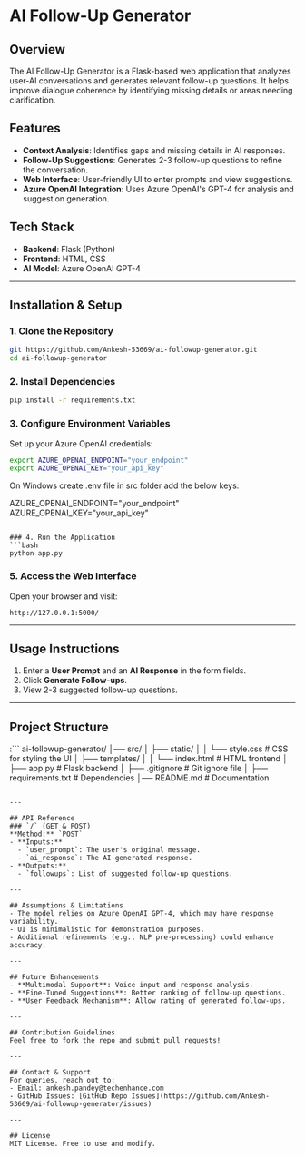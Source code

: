 # AI Follow-Up Generator

## Overview
The AI Follow-Up Generator is a Flask-based web application that analyzes user-AI conversations and generates relevant follow-up questions. It helps improve dialogue coherence by identifying missing details or areas needing clarification.

## Features
- **Context Analysis**: Identifies gaps and missing details in AI responses.
- **Follow-Up Suggestions**: Generates 2-3 follow-up questions to refine the conversation.
- **Web Interface**: User-friendly UI to enter prompts and view suggestions.
- **Azure OpenAI Integration**: Uses Azure OpenAI's GPT-4 for analysis and suggestion generation.

## Tech Stack
- **Backend**: Flask (Python)
- **Frontend**: HTML, CSS
- **AI Model**: Azure OpenAI GPT-4

---

## Installation & Setup

### 1. Clone the Repository
```bash
git https://github.com/Ankesh-53669/ai-followup-generator.git
cd ai-followup-generator
```

### 2. Install Dependencies
```bash
pip install -r requirements.txt
```

### 3. Configure Environment Variables
Set up your Azure OpenAI credentials:
```bash
export AZURE_OPENAI_ENDPOINT="your_endpoint"
export AZURE_OPENAI_KEY="your_api_key"
```

On Windows create .env file in src folder add the below keys:

AZURE_OPENAI_ENDPOINT="your_endpoint"
AZURE_OPENAI_KEY="your_api_key"
```

### 4. Run the Application
```bash
python app.py
```

### 5. Access the Web Interface
Open your browser and visit:
```
http://127.0.0.1:5000/
```

---

## Usage Instructions
1. Enter a **User Prompt** and an **AI Response** in the form fields.
2. Click **Generate Follow-ups**.
3. View 2-3 suggested follow-up questions.

---

## Project Structure
:```
ai-followup-generator/
│── src/
│   ├── static/
│   │   └── style.css           # CSS for styling the UI
│   ├── templates/
│   │   └── index.html          # HTML frontend
│   ├── app.py                  # Flask backend
│   ├── .gitignore              # Git ignore file
│   ├── requirements.txt        # Dependencies
│── README.md                   # Documentation
```

---

## API Reference
### `/` (GET & POST)
**Method:** `POST`
- **Inputs:**
  - `user_prompt`: The user's original message.
  - `ai_response`: The AI-generated response.
- **Outputs:**
  - `followups`: List of suggested follow-up questions.

---

## Assumptions & Limitations
- The model relies on Azure OpenAI GPT-4, which may have response variability.
- UI is minimalistic for demonstration purposes.
- Additional refinements (e.g., NLP pre-processing) could enhance accuracy.

---

## Future Enhancements
- **Multimodal Support**: Voice input and response analysis.
- **Fine-Tuned Suggestions**: Better ranking of follow-up questions.
- **User Feedback Mechanism**: Allow rating of generated follow-ups.

---

## Contribution Guidelines
Feel free to fork the repo and submit pull requests!

---

## Contact & Support
For queries, reach out to:
- Email: ankesh.pandey@techenhance.com
- GitHub Issues: [GitHub Repo Issues](https://github.com/Ankesh-53669/ai-followup-generator/issues)

---

## License
MIT License. Free to use and modify.

